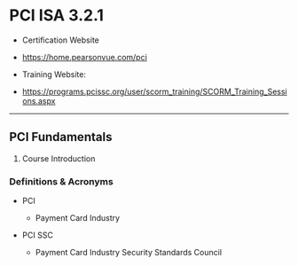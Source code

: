 # PCI ISA 3.2.1

- Certification Website
- <https://home.pearsonvue.com/pci>

- Training Website:
- <https://programs.pcissc.org/user/scorm_training/SCORM_Training_Sessions.aspx>

---

## PCI Fundamentals

1. Course Introduction

### Definitions & Acronyms

- PCI
  - Payment Card Industry

- PCI SSC
  - Payment Card Industry Security Standards Council
